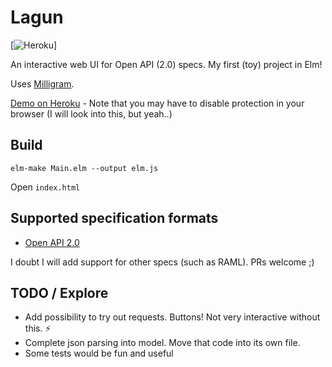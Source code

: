# Lagun

[![Heroku](http://heroku-badge.herokuapp.com/?app=trylagun&style=flat)]

An interactive web UI for Open API (2.0) specs. My first (toy) project in Elm!

Uses [Milligram](https://milligram.github.io/).

[Demo on Heroku](https://trylagun.herokuapp.com/) - Note that you may have to disable protection in your browser (I will look into this, but yeah..)

## Build

    elm-make Main.elm --output elm.js

Open `index.html`

## Supported specification formats

- [Open API 2.0](https://github.com/OAI/OpenAPI-Specification/blob/master/versions/2.0.md)

I doubt I will add support for other specs (such as RAML). PRs welcome ;)

## TODO / Explore

- Add possibility to try out requests. Buttons! Not very interactive without this. :zap:
- Complete json parsing into model. Move that code into its own file.
- Some tests would be fun and useful
